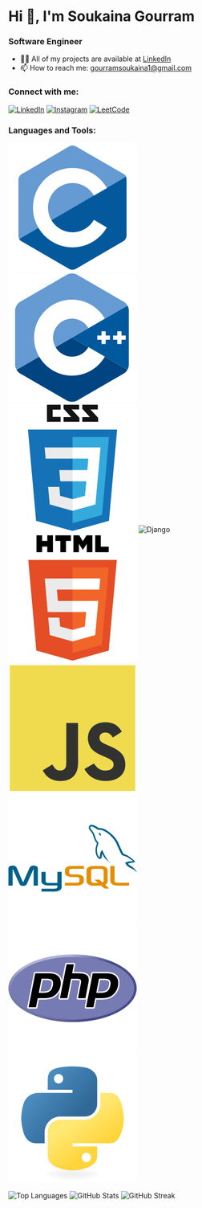 # Hi 👋, I'm Soukaina Gourram
### Software Engineer


- 👨‍💻 All of my projects are available at [LinkedIn](https://www.linkedin.com/in/gourram-soukaina/)
- 📫 How to reach me: [gourramsoukaina1@gmail.com](https://gourramsoukaina1@gmail.com)

### Connect with me:
[![LinkedIn](https://raw.githubusercontent.com/rahuldkjain/github-profile-readme-generator/master/src/images/icons/Social/linked-in-alt.svg)](https://linkedin.com/in/soukaina-gourram)
[![Instagram](https://raw.githubusercontent.com/rahuldkjain/github-profile-readme-generator/master/src/images/icons/Social/instagram.svg)](https://instagram.com/soukaina.gourram)
[![LeetCode](https://raw.githubusercontent.com/rahuldkjain/github-profile-readme-generator/master/src/images/icons/Social/leet-code.svg)](https://www.leetcode.com/soukaina-gourram)

### Languages and Tools:
![C](https://raw.githubusercontent.com/devicons/devicon/master/icons/c/c-original.svg)
![C++](https://raw.githubusercontent.com/devicons/devicon/master/icons/cplusplus/cplusplus-original.svg)
![CSS3](https://raw.githubusercontent.com/devicons/devicon/master/icons/css3/css3-original-wordmark.svg)
![Django](https://cdn.worldvectorlogo.com/logos/django.svg)
![HTML5](https://raw.githubusercontent.com/devicons/devicon/master/icons/html5/html5-original-wordmark.svg)
![JavaScript](https://raw.githubusercontent.com/devicons/devicon/master/icons/javascript/javascript-original.svg)
![MySQL](https://raw.githubusercontent.com/devicons/devicon/master/icons/mysql/mysql-original-wordmark.svg)
![PHP](https://raw.githubusercontent.com/devicons/devicon/master/icons/php/php-original.svg)
![Python](https://raw.githubusercontent.com/devicons/devicon/master/icons/python/python-original.svg)

![Top Languages](https://github-readme-stats.vercel.app/api/top-langs?username=soukaina-gourram&show_icons=true&locale=en&layout=compact)
![GitHub Stats](https://github-readme-stats.vercel.app/api?username=soukaina-gourram&show_icons=true&locale=en)
![GitHub Streak](https://github-readme-streak-stats.herokuapp.com/?user=soukaina-gourram)
